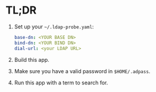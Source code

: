 # TL;DR
1. Set up your `~/.ldap-probe.yaml`:

    ```yaml
    base-dn: <YOUR BASE DN>
    bind-dn: <YOUR BIND DN>
    dial-url: <your LDAP URL>
    ```
1. Build this app.
2. Make sure you have a valid password in `$HOME/.adpass`. 
1. Run this app with a term to search for.
